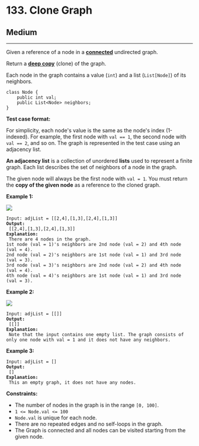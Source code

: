 # 133. Clone Graph

## Medium

***

Given a reference of a node in a [**connected**](https://en.wikipedia.org/wiki/Connectivity\_\(graph\_theory\)#Connected\_graph) undirected graph.

Return a [**deep copy**](https://en.wikipedia.org/wiki/Object\_copying#Deep\_copy) (clone) of the graph.

Each node in the graph contains a value (`int`) and a list (`List[Node]`) of its neighbors.

```
class Node {
    public int val;
    public List<Node> neighbors;
}
```

&#x20;

**Test case format:**

For simplicity, each node's value is the same as the node's index (1-indexed). For example, the first node with `val == 1`, the second node with `val == 2`, and so on. The graph is represented in the test case using an adjacency list.

**An adjacency list** is a collection of unordered **lists** used to represent a finite graph. Each list describes the set of neighbors of a node in the graph.

The given node will always be the first node with `val = 1`. You must return the **copy of the given node** as a reference to the cloned graph.

&#x20;

**Example 1:**

![](https://assets.leetcode.com/uploads/2019/11/04/133\_clone\_graph\_question.png)

<pre><code>Input: adjList = [[2,4],[1,3],[2,4],[1,3]]
<strong>Output:
</strong> [[2,4],[1,3],[2,4],[1,3]]
<strong>Explanation:
</strong> There are 4 nodes in the graph.
1st node (val = 1)'s neighbors are 2nd node (val = 2) and 4th node (val = 4).
2nd node (val = 2)'s neighbors are 1st node (val = 1) and 3rd node (val = 3).
3rd node (val = 3)'s neighbors are 2nd node (val = 2) and 4th node (val = 4).
4th node (val = 4)'s neighbors are 1st node (val = 1) and 3rd node (val = 3).</code></pre>

**Example 2:**

![](https://assets.leetcode.com/uploads/2020/01/07/graph.png)

<pre><code>Input: adjList = [[]]
<strong>Output:
</strong> [[]]
<strong>Explanation:
</strong> Note that the input contains one empty list. The graph consists of only one node with val = 1 and it does not have any neighbors.</code></pre>

**Example 3:**

<pre><code>Input: adjList = []
<strong>Output:
</strong> []
<strong>Explanation:
</strong> This an empty graph, it does not have any nodes.</code></pre>

&#x20;

**Constraints:**

* The number of nodes in the graph is in the range `[0, 100]`.
* `1 <= Node.val <= 100`
* `Node.val` is unique for each node.
* There are no repeated edges and no self-loops in the graph.
* The Graph is connected and all nodes can be visited starting from the given node.
